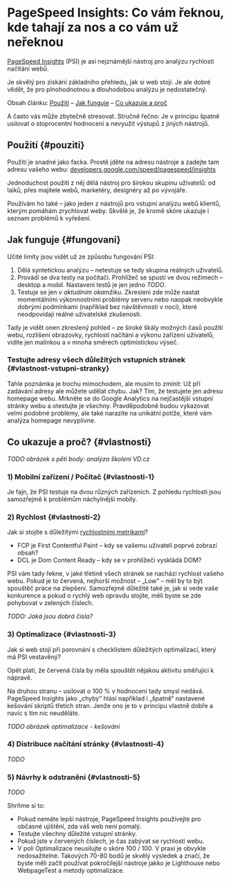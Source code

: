 # PageSpeed Insights: Co vám řeknou, kde tahají za nos a co vám už neřeknou

[PageSpeed Insights](https://developers.google.com/speed/pagespeed/insights/?hl=cs) (PSI) je asi nejznámější nástroj pro analýzu rychlosti načítání webů. 

Je skvělý pro získání základního přehledu, jak si web stojí. Je ale dobré vědět, že pro plnohodnotnou a dlouhodobou analýzu je nedostatečný.

Obsah článku: [Použití](#pouziti) – [Jak funguje](#fungovani) – [Co ukazuje a proč](#vlastnosti)

<!-- AdSnippet -->

A často vás může zbytečně stresovat. Stručně řečno: Je v principu špatně usilovat o stoprocentní hodnocení a nevyužít výstupů z jiných nástrojů.

## Použití {#pouziti}

Použití je snadné jako facka. Prostě jděte na adresu nástroje a zadejte tam adresu vašeho webu: [developers.google.com/speed/pagespeed/insights](https://developers.google.com/speed/pagespeed/insights/?hl=cs)

Jednoduchost použití z něj dělá nástroj pro širokou skupinu uživatelů: od laiků, přes majitele webů, marketéry, designéry až po vývojáře.

Používám ho také – jako jeden z nástrojů pro vstupní analýzu webů klientů, kterým pomáhám zrychlovat weby. Skvělé je, že kromě skóre ukazuje i seznam problémů k vyřešení. 

## Jak funguje {#fungovani}

Učité limity jsou vidět už ze způsobu fungování PSI:

1. Dělá syntetickou analýzu – netestuje se tedy skupina reálných uživatelů. 
2. Provádí se dva testy na počítači. Prohlížeč se spustí ve dvou režimech – desktop a mobil. Nastavení testů je jen jedno *TODO*.
3. Testuje se jen *v aktuálním okamžiku*. Zkreslení zde může nastat momentálními  výkonnostními problémy serveru nebo naopak neobvykle dobrými podmínkami (například bez návštěvnosti v noci), které neodpovídají reálné uživatelské zkušenosti.

Tady je vidět onen zkreslený pohled – ze široké škály možných časů použití webu, rozlišení obrazovky, rychlostí načítání a výkonu zařízení uživatelů, vidíte jen malinkou a v mnoha směrech optimistickou výseč.

### Testujte adresy všech důležitých vstupních stránek {#vlastnost-vstupni-stranky}

Tahle poznámka je trochu mimochodem, ale musím to zmínit: Už při zadávání adresy ale můžete udělat chybu. Jak? Tím, že testujete jen adresu homepage webu. Mrkněte se do Google Analytics na nejčastější vstupní stránky webu a otestujte je všechny. Pravděpodobně budou vykazovat velmi podobné problémy, ale také narazíte na unikátní potíže, které vám analýza homepage nevyplivne.

## Co ukazuje a proč? {#vlastnosti}

*TODO obrázek s pěti body: analýza školení VD.cz*

### 1) Mobilní zařízení / Počítač {#vlastnosti-1}

Je fajn, že PSI testuje na dvou různých zařízeních. Z pohledu rychlosti jsou samozřejmě k problémům náchylnější mobily.

### 2) Rychlost {#vlastnosti-2}

Jak si stojíte s důležitými [rychlostními metrikami](metriky-rychlosti.md)?

- FCP je First Contentful Paint – kdy se vašemu uživateli poprvé zobrazí obsah?
- DCL je Dom Content Ready – kdy se v prohlížeči vyskládá DOM?

PSI vám tady řekne, v jaké třetině všech stránek se nachází rychlost vašeho webu. Pokud je to červená, nejhorší možnost – „Low“ – měl by to být spouštěč práce na zlepšení. Samozřejmě důležité také je, jak si vede vaše konkurence a pokud o rychlý web opravdu stojíte, měli byste se zde pohybovat v zelených číslech.

*TODO: Jaká jsou dobrá čísla?*

### 3) Optimalizace {#vlastnosti-3}

Jak si web stojí při porovnání s checklistem důležitých optimalizací, který má PSI vestavěný?

Opět platí, že červená čísla by měla spouštět nějakou aktivitu směřující k nápravě. 

Na druhou stranu – usilovat o 100 % v hodnocení tady smysl nedává. PageSpeed Insights jako „chyby“ hlásí například i „špatně“ nastavené kešování skriptů třetích stran. Jenže ono je to v principu vlastně dobře a navíc s tím nic neuděláte.


*TODO obrázek optimalizace - kešování*

### 4) Distribuce načítání stránky {#vlastnosti-4}

*TODO*

### 5) Návrhy k odstranění {#vlastnosti-5}

*TODO*


Shrňme si to:

- Pokud nemáte lepší nástroje, PageSpeed Insights používejte pro občasné ujištění, zda váš web není pomalý.
- Testujte všechny důležité vstupní stránky.
- Pokud jste v červených číslech, je čas zabývat se rychlostí webu.
- V poli Optimalizace neusilujte o skóre 100 / 100. V praxi je obvykle nedosažitelné. Takových 70-80 bodů je skvělý výsledek a značí, že byste měli začít používat pokročilejší nástroje jakko je Lighthouse nebo WebpageTest a metody optimalizace.

<!-- AdSnippet -->
